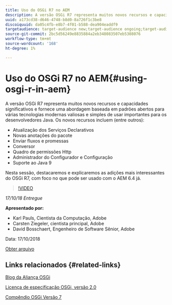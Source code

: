 ```yaml
---
title: Uso do OSGi R7 no AEM
description: A versão OSGi R7 representa muitos novos recursos e capacidades significativos e fornece uma abordagem baseada em padrões abertos para várias tecnologias modernas valiosas e simples de usar importantes para os desenvolvedores Java.
uuid: a173cd38-d646-4748-b8d0-8a726f1c3be8
discoiquuid: da05c4fb-e8b7-4f01-b588-dea904eaddf9
targetaudience: target-audience new;target-audience ongoing;target-audience upgrader
source-git-commit: 2bc5d56249e8835884a2eb348083507eb5308076
workflow-type: tm+mt
source-wordcount: '168'
ht-degree: 1%

---
```



# Uso do OSGi R7 no AEM{#using-osgi-r-in-aem}

A versão OSGi R7 representa muitos novos recursos e capacidades significativos e fornece uma abordagem baseada em padrões abertos para várias tecnologias modernas valiosas e simples de usar importantes para os desenvolvedores Java.  Os novos recursos incluem (entre outros):

* Atualização dos Serviços Declarativos
* Novas anotações do pacote
* Enviar fluxos e promessas
* Conversor
* Quadro de permissões Http
* Administrador do Configurador e Configuração
* Suporte ao Java 9

Nesta sessão, destacaremos e explicaremos as adições mais interessantes do OSGi R7, com foco no que pode ser usado com o AEM 6.4 já.

>[!VIDEO](https://video.tv.adobe.com/v/25037/?quality=9)

*17/10/18 Entregue*

**Apresentado por:**

* Karl Pauls, Cientista da Computação, Adobe
* Carsten Ziegeler, cientista principal, Adobe
* David Bosschaert, Engenheiro de Software Sênior, Adobe

Data: 17/10/2018

[Obter arquivo](assets/aem-gems-osg-r7inaem-10172018.pdf)

## Links relacionados {#related-links}

[Blog da Aliança OSGi](https://blog.osgi.org/2018/09/osgi-r7-highlights-blog-series.html)

[Licença de especificação OSGi, versão 2.0](https://osgi.org/specification/osgi.core/7.0.0/index.html)

[Compêndio OSGi Versão 7](https://osgi.org/specification/osgi.cmpn/7.0.0/index.html)

<!--
[Get back to the Overview](https://helpx.adobe.com/experience-manager/kt/eseminars/gems/aem-index.html)
-->
